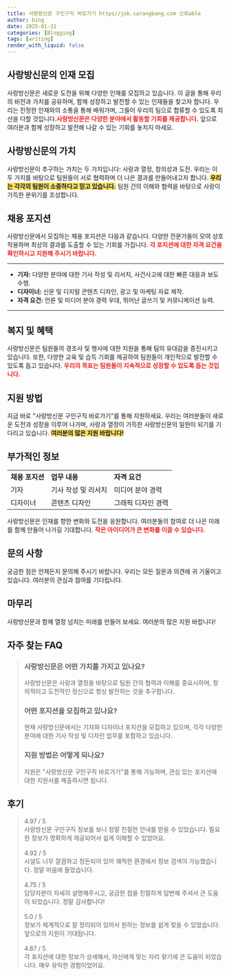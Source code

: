 ```yaml
---
title: 사랑방신문 구인구직 바로가기 https//job.sarangbang.com 신뢰able
author: bing
date: 2025-01-31
categories: [Blogging]
tags: [writing]
render_with_liquid: false
---
```



<h2 id='사랑방신문의 인재 모집'>사랑방신문의 인재 모집</h2>

<p>사랑방신문은 새로운 도전을 위해 다양한 인재를 모집하고 있습니다. 이 글을 통해 우리의 비전과 가치를 공유하며, 함께 성장하고 발전할 수 있는 인재들을 찾고자 합니다. 우리는 진정한 인재와의 소통을 통해 배워가며, 그들이 우리의 팀으로 합류할 수 있도록 최선을 다할 것입니다.<b><span style="color: #ee2323;">사랑방신문은 다양한 분야에서 활동할 기회를 제공합니다.</span></b> 앞으로 여러분과 함께 성장하고 발전해 나갈 수 있는 기회를 놓치지 마세요.</p>

<h2 id='사랑방신문의 가치'>사랑방신문의 가치</h2>

<p>사랑방신문이 추구하는 가치는 두 가지입니다: 사랑과 열정, 창의성과 도전. 우리는 이 두 가지를 바탕으로 팀원들이 서로 협력하며 더 나은 결과를 만들어내고자 합니다. <b><span style="background-color: #ffe066;">우리는 각각의 팀원이 소중하다고 믿고 있습니다.</span></b> 팀원 간의 이해와 협력을 바탕으로 사랑이 가득한 분위기를 조성합니다.</p>

<h2 id='채용 포지션'>채용 포지션</h2>

<p>사랑방신문에서 모집하는 채용 포지션은 다음과 같습니다. 다양한 전문가들이 모여 상호 작용하며 최상의 결과를 도출할 수 있는 기회를 가집니다. <b><span style="color: #ee2323;">각 포지션에 대한 자격 요건을 확인하시고 지원해 주시기 바랍니다.</span></b></p>

<hr />

<ul>
    <li><b>기자:</b> 다양한 분야에 대한 기사 작성 및 리서치, 사건사고에 대한 빠른 대응과 보도 수행.</li>
    <li><b>디자이너:</b> 신문 및 디지털 콘텐츠 디자인, 광고 및 마케팅 자료 제작.</li>
    <li><b>자격 요건:</b> 언론 및 미디어 분야 경력 우대, 뛰어난 글쓰기 및 커뮤니케이션 능력.</li>
</ul>

<hr />

<h2 id='복지 및 혜택'>복지 및 혜택</h2>

<p>사랑방신문은 팀원들의 경조사 및 행사에 대한 지원을 통해 팀의 유대감을 증진시키고 있습니다. 또한, 다양한 교육 및 습득 기회를 제공하여 팀원들이 개인적으로 발전할 수 있도록 돕고 있습니다. <b><span style="color: #ee2323;">우리의 목표는 팀원들이 지속적으로 성장할 수 있도록 돕는 것입니다.</span></b></p>

<h2 id='지원 방법'>지원 방법</h2>

<p>지금 바로 "사랑방신문 구인구직 바로가기"를 통해 지원하세요. 우리는 여러분들이 새로운 도전과 성장을 이루어 나가며, 사랑과 열정이 가득한 사랑방신문의 일원이 되기를 기다리고 있습니다. <b><span style="background-color: #ffe066;">여러분의 많은 지원 바랍니다!</span></b></p>

<h2 id='부가적인 정보'>부가적인 정보</h2>

<table>
    <tr>
        <td><b>채용 포지션</b></td>
        <td><b>업무 내용</b></td>
        <td><b>자격 요건</b></td>
    </tr>
    <tr>
        <td>기자</td>
        <td>기사 작성 및 리서치</td>
        <td>미디어 분야 경력</td>
    </tr>
    <tr>
        <td>디자이너</td>
        <td>콘텐츠 디자인</td>
        <td>그래픽 디자인 경력</td>
    </tr>
</table>

<p>사랑방신문은 인재를 향한 변화와 도전을 응원합니다. 여러분들의 참여로 더 나은 미래를 함께 만들어 나가길 기대합니다. <b><span style="color: #ee2323;">작은 아이디어가 큰 변화를 이끌 수 있습니다.</span></b></p>

<h2 id='문의 사항'>문의 사항</h2>

<p>궁금한 점은 언제든지 문의해 주시기 바랍니다. 우리는 모든 질문과 의견에 귀 기울이고 있습니다. 여러분의 관심과 참여를 기다립니다.</p>

<h2 id='마무리'>마무리</h2>

<p>사랑방신문과 함께 열정 넘치는 미래를 만들어 보세요. 여러분의 많은 지원 바랍니다!</p>


<h2 id='자주_찾는_FAQ'>자주 찾는 FAQ</h2>
<div itemscope="" itemtype="https://schema.org/FAQPage"> 
<blockquote> 
<div itemscope="" itemprop="mainEntity" itemtype="https://schema.org/Question"> 
<h3 itemprop="name">사랑방신문은 어떤 가치를 가지고 있나요?</h3> 
<div itemscope="" itemprop="acceptedAnswer" itemtype="https://schema.org/Answer"> 
<span itemprop="text"> 
<p>사랑방신문은 사랑과 열정을 바탕으로 팀원 간의 협력과 이해를 중요시하며, 창의적이고 도전적인 정신으로 항상 발전하는 것을 추구합니다.</p> 
</span> 
</div> 
</div> 

<div itemscope="" itemprop="mainEntity" itemtype="https://schema.org/Question"> 
<h3 itemprop="name">어떤 포지션을 모집하고 있나요?</h3> 
<div itemscope="" itemprop="acceptedAnswer" itemtype="https://schema.org/Answer"> 
<span itemprop="text"> 
<p>현재 사랑방신문에서는 기자와 디자이너 포지션을 모집하고 있으며, 각각 다양한 분야에 대한 기사 작성 및 디자인 업무를 포함하고 있습니다.</p> 
</span> 
</div> 
</div> 

<div itemscope="" itemprop="mainEntity" itemtype="https://schema.org/Question"> 
<h3 itemprop="name">지원 방법은 어떻게 되나요?</h3> 
<div itemscope="" itemprop="acceptedAnswer" itemtype="https://schema.org/Answer"> 
<span itemprop="text"> 
<p>지원은 "사랑방신문 구인구직 바로가기"를 통해 가능하며, 관심 있는 포지션에 대한 지원서를 제출하시면 됩니다.</p> 
</span> 
</div> 
</div> 

</blockquote> 
</div>
<h2 id='후기'>후기</h2>
<div itemscope itemtype="https://schema.org/Product">
  <blockquote>
  <div itemprop="review" itemscope itemtype="https://schema.org/Review">
      <div itemprop="reviewRating" itemscope itemtype="https://schema.org/Rating"> <span itemprop="ratingValue">4.97</span> / <span itemprop="bestRating">5</span> </div>
      <span itemprop="reviewBody">사랑방신문 구인구직 정보를 보니 정말 친절한 안내를 받을 수 있었습니다. 필요한 정보가 명확하게 제공되어서 쉽게 이해할 수 있었어요.</span>
  </div>
  <br>
  <div itemprop="review" itemscope itemtype="https://schema.org/Review">
      <div itemprop="reviewRating" itemscope itemtype="https://schema.org/Rating"> <span itemprop="ratingValue">4.92</span> / <span itemprop="bestRating">5</span> </div>
      <span itemprop="reviewBody">시설도 너무 깔끔하고 정돈되어 있어 쾌적한 환경에서 정보 검색이 가능했습니다. 정말 마음에 들었습니다.</span>
  </div>
  <br>
  <div itemprop="review" itemscope itemtype="https://schema.org/Review">
      <div itemprop="reviewRating" itemscope itemtype="https://schema.org/Rating"> <span itemprop="ratingValue">4.75</span> / <span itemprop="bestRating">5</span> </div>
      <span itemprop="reviewBody">담당자분이 자세히 설명해주시고, 궁금한 점을 친절하게 답변해 주셔서 큰 도움이 되었습니다. 정말 감사합니다!</span>
  </div>
  <br>
  <div itemprop="review" itemscope itemtype="https://schema.org/Review">
      <div itemprop="reviewRating" itemscope itemtype="https://schema.org/Rating"> <span itemprop="ratingValue">5.0</span> / <span itemprop="bestRating">5</span> </div>
      <span itemprop="reviewBody">정보가 체계적으로 잘 정리되어 있어서 원하는 정보를 쉽게 찾을 수 있었습니다. 앞으로의 지원이 기대됩니다.</span>
  </div>
  <br>
  <div itemprop="review" itemscope itemtype="https://schema.org/Review">
      <div itemprop="reviewRating" itemscope itemtype="https://schema.org/Rating"> <span itemprop="ratingValue">4.87</span> / <span itemprop="bestRating">5</span> </div>
      <span itemprop="reviewBody">각 포지션에 대한 정보가 상세해서, 자신에게 맞는 자리 찾기에 큰 도움이 되었습니다. 매우 유익한 경험이었어요.</span>
  </div>
  </blockquote>
</div>
